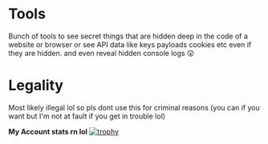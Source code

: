 # Tools
Bunch of tools to see secret things that are hidden deep in the code of a website or browser or see API data like keys payloads cookies etc even if they are hidden. and even reveal hidden console logs 😲

# Legality
Most likely illegal lol so pls dont use this for criminal reasons (you can if you want but I'm not at fault if you get in trouble lol)

**My Account stats rn lol**
[![trophy](https://github-profile-trophy.vercel.app/?username=Lechevalier999)](https://github.com/ryo-ma/github-profile-trophy)
